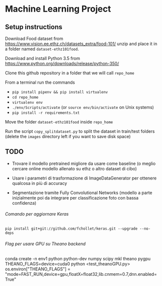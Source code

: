 # Machine Learning Project

## Setup instructions

Download Food dataset from https://www.vision.ee.ethz.ch/datasets_extra/food-101/ unzip and place it in a folder named `dataset-ethz101food`.

Download and install Python 3.5 from https://www.python.org/downloads/release/python-350/

Clone this github repository in a folder that we will call `repo_home`

From a terminal run the commands
* `pip install pipenv && pip install virtualenv`
* `cd repo_home`
* `virtualenv env`
* `./env/Scripts/activate` (or `source env/bin/activate` on Unix systems)
* `pip install -r requirements.txt`

Move the folder `dataset-ethz101food` inside `repo_home`

Run the script `copy_splitdataset.py` to split the dataset in train/test folders (delete the `images` directory left if you want to save disk space)


## TODO
* Trovare il modello pretrained migliore da usare come baseline (o meglio cercare online modello allenato su ethz o altro dataset di cibo)

* Usare i parametri di trasformazione di ImageDataGenerator per ottenere qualcosa in più di accuracy

* Segmentazione tramite Fully Convolutional Networks (modello a parte inizialmente poi da integrare per classificazione foto con bassa confidenza)

###### Comando per aggiornare Keras
`pip install git+git://github.com/fchollet/keras.git --upgrade --no-deps`

###### Flag per usare GPU su Theano backend
conda create -n env1 python python-dev numpy scipy mkl theano pygpu
THEANO_FLAGS=device=cuda0 python <test_theanoGPU.py>
os.environ["THEANO_FLAGS"] = "mode=FAST_RUN,device=gpu,floatX=float32,lib.cnmem=0.7,dnn.enabled=True"